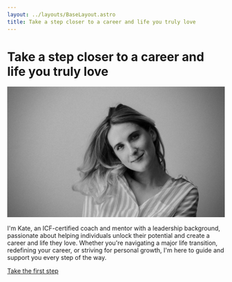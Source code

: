 ```yaml
---
layout: ../layouts/BaseLayout.astro
title: Take a step closer to a career and life you truly love
---
```


# Take a step closer to a career and life you truly love

![Alt text for image](../images/main-kate.jpg)

I'm Kate, an ICF-certified coach and mentor with a leadership background, passionate about helping individuals unlock their potential and create a career and life they love. Whether you're navigating a major life transition, redefining your career, or striving for personal growth, I'm here to guide and support you every step of the way.

[Take the first step](/contact)
